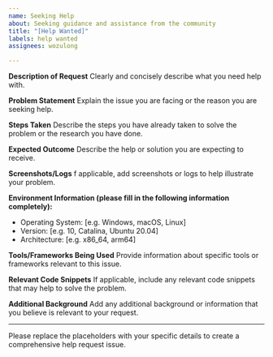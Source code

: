 ```yaml
---
name: Seeking Help
about: Seeking guidance and assistance from the community
title: "[Help Wanted]"
labels: help wanted
assignees: wozulong

---
```


**Description of Request**
Clearly and concisely describe what you need help with.

**Problem Statement**
Explain the issue you are facing or the reason you are seeking help.

**Steps Taken**
Describe the steps you have already taken to solve the problem or the research you have done.

**Expected Outcome**
Describe the help or solution you are expecting to receive.

**Screenshots/Logs**
f applicable, add screenshots or logs to help illustrate your problem.

**Environment Information (please fill in the following information completely):**
- Operating System: [e.g. Windows, macOS, Linux]
- Version: [e.g. 10, Catalina, Ubuntu 20.04]
- Architecture: [e.g. x86_64, arm64]

**Tools/Frameworks Being Used**
Provide information about specific tools or frameworks relevant to this issue.

**Relevant Code Snippets**
If applicable, include any relevant code snippets that may help to solve the problem.


**Additional Background**
Add any additional background or information that you believe is relevant to your request.

---

Please replace the placeholders with your specific details to create a comprehensive help request issue.
